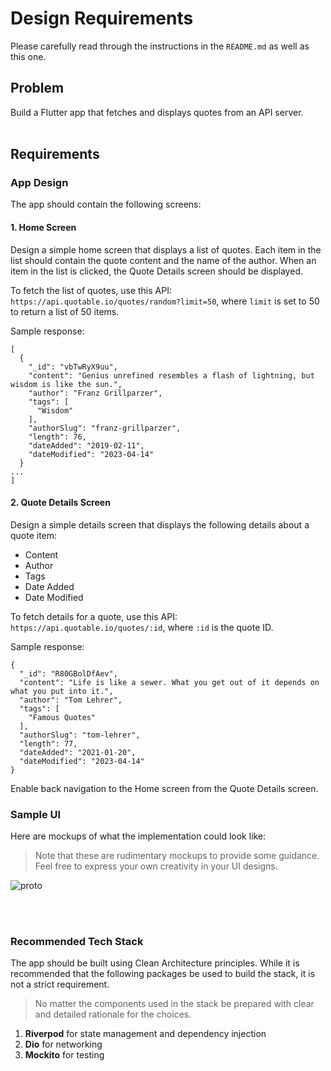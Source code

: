 # Design Requirements
Please carefully read through the instructions in the `README.md` as well as this one. 

## Problem 
Build a Flutter app that fetches and displays quotes from an API server. 
 <br><br/>

## Requirements 
### App Design 
The app should contain the following screens:
#### **1. Home Screen**
Design a simple home screen that displays a list of quotes. Each item in the list should contain the quote content and the name of the author. When an item in the list is clicked, the Quote Details screen should be displayed. 

To fetch the list of quotes, use this API: `https://api.quotable.io/quotes/random?limit=50`, where `limit` is set to 50 to return a list of 50 items. 

Sample response:
```
[
  {
    "_id": "vbTwRyX9uu",
    "content": "Genius unrefined resembles a flash of lightning, but wisdom is like the sun.",
    "author": "Franz Grillparzer",
    "tags": [
      "Wisdom"
    ],
    "authorSlug": "franz-grillparzer",
    "length": 76,
    "dateAdded": "2019-02-11",
    "dateModified": "2023-04-14"
  }
...
]

```

#### 2. Quote Details Screen
Design a simple details screen that displays the following details about a quote item: 
* Content
* Author
* Tags
* Date Added
* Date Modified

To fetch details for a quote, use this API: `https://api.quotable.io/quotes/:id`, where `:id` is the quote ID. 

Sample response:
```
{
  "_id": "R80GBolDfAev",
  "content": "Life is like a sewer. What you get out of it depends on what you put into it.",
  "author": "Tom Lehrer",
  "tags": [
    "Famous Quotes"
  ],
  "authorSlug": "tom-lehrer",
  "length": 77,
  "dateAdded": "2021-01-20",
  "dateModified": "2023-04-14"
} 
```

Enable back navigation to the Home screen from the Quote Details screen.
### Sample UI 
Here are mockups of what the implementation could look like:
> Note that these are rudimentary mockups to provide some guidance. Feel free to express your own creativity in your UI designs.

![proto](https://github.com/JArchitectMPlus/flutter-test/assets/169656293/80936d35-6194-47a0-9007-e304902f67d1)




<br><br/>
### Recommended Tech Stack
The app should be built using Clean Architecture principles. While it is recommended that the following packages be used to build the stack, it is not a strict requirement. 
> No matter the components used in the stack be prepared with clear and detailed rationale for the choices. 
1. **Riverpod** for state management and dependency injection
2. **Dio** for networking
3. **Mockito** for testing
   
